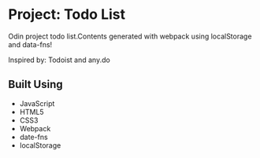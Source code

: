 # Project: Todo List

Odin project todo list.Contents generated with webpack using localStorage and data-fns!

Inspired by:
Todoist and any.do

## Built Using

- JavaScript
- HTML5
- CSS3
- Webpack
- date-fns
- localStorage

